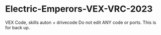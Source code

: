 # Electric-Emperors-VEX-VRC-2023
VEX Code, skills auton + drivecode
Do not edit ANY code or ports. This is for back up.
